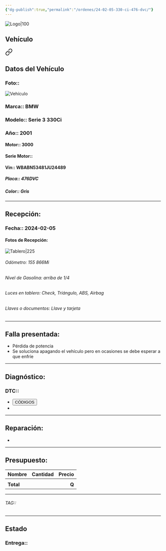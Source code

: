 ```yaml
---
{"dg-publish":true,"permalink":"/ordenes/24-02-05-330-ci-476-dvc/"}
---
```


![Logo|100](https://lh3.googleusercontent.com/drive-viewer/AEYmBYSpcK6uqBUJHU1Zm8MP7HBK8KT1E9hSR1Ft4JQwDPtpQiFoL4c1ncHqULCwO1olD-1WG5Kk9U-jh7jaZPXfqyxL0-aeRg=s1600)

## Vehículo

<div class="transclusion internal-embed is-loaded"><a class="markdown-embed-link" href="/vehiculos/bmw/330-ci-476-dvc/#datos-del-vehiculo" aria-label="Open link"><svg xmlns="http://www.w3.org/2000/svg" width="24" height="24" viewBox="0 0 24 24" fill="none" stroke="currentColor" stroke-width="2" stroke-linecap="round" stroke-linejoin="round" class="svg-icon lucide-link"><path d="M10 13a5 5 0 0 0 7.54.54l3-3a5 5 0 0 0-7.07-7.07l-1.72 1.71"></path><path d="M14 11a5 5 0 0 0-7.54-.54l-3 3a5 5 0 0 0 7.07 7.07l1.71-1.71"></path></svg></a><div class="markdown-embed">



## Datos del Vehículo 
### Foto:: 
![Vehículo](https://lh3.googleusercontent.com/drive-viewer/AEYmBYS5wPTQgxtX8bDBWlvIeiY4eCC9Mva7c8y7pHKBeCdwmrdmxq4k_ZOSCLMceDaecq38rzZnkEg_6mDi8bSJIZsyNIeHPw=s1600)

### Marca:: BMW
### Modelo:: Serie 3 330Ci
### Año:: 2001
#### Motor:: 3000
#### Serie Motor:: 
#### Vin:: WBABN53481JU24489
##### Placa:: 476DVC
##### Color:: Gris
---


</div></div>


## Recepción:
### Fecha:: 2024-02-05
#### Fotos de Recepción: 
![Tablero|225](https://lh3.googleusercontent.com/drive-viewer/AEYmBYRgLQ4CHA_9ywrlgueSUokHBLYkAulHW7mK1Z0dBfarOn2oGSv8Lt3UGUf101N9hcFc9yRUhrfaoYQzR4JLcnfv-GZX=s1600)

###### Odómetro: 155 866Mi
###### Nivel de Gasolina: arriba de 1/4
###### Luces en tablero: Check, Triángulo, ABS, Airbag
###### Llaves o documentos: Llave y tarjeta 

---

## Falla presentada:
- Pérdida de potencia 
- Se soluciona apagando el vehículo pero en ocasiones se debe esperar a que enfríe 


---

## Diagnóstico:
### DTC:: 

- <a href="https://usait.x431.com/Home/Report/reportDetail/diagnose_record_id/1d12c834geKw1utZKwnRoG54tZ/report_type/D/l/es/timezone/-6"><button class="btn success">CÓDIGOS</button></a>
- 

---
## Reparación:
- 

---

## Presupuesto:

| Nombre    | Cantidad | Precio |
| --------- |:--------:| ------:|
|           |          |        |
| **Total** |          |  **Q** |

---

###### TAG:: 

---

## Estado

### Entrega:: 


